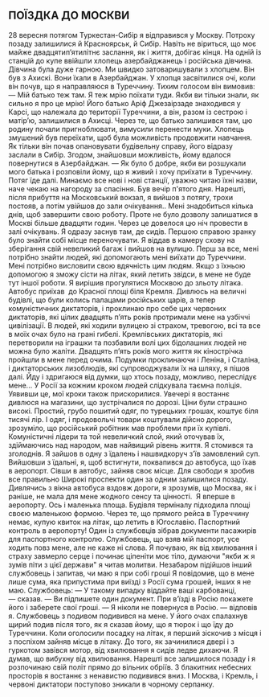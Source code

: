 ## ПОЇЗДКА ДО МОСКВИ

28 вересня потягом Туркестан-Сибір я відправився у Москву.
Потроху позаду залишилися й Красноярськ, й Сибір.
Навіть не віриться, що моє майже двадцятип’ятилітнє заслання, як і життя, добігає кінця.
На одній із станцій до купе ввійшли хлопець азербайджанець і російська дівчина.
Дівчина була дуже гарною.
Ми швидко затоваришували з хлопцем.
Він був з Ахискі.
Вони їхали в Азербайджан.
У хлопця засвітилися очі, коли він почув, що я направляюся в Туреччину.
Тихим голосом він вимовив:
— Мій батько теж там.
Я теж мрію поїхати туди.
Якби ви тільки знали, як сильно я про це мрію!
Його батько Аріф Джезаірзаде знаходився у Карсі, що належала до території Туреччини, а він, разом із сестрою і матір’ю, залишилися в Ахисці.
Через те, що батько залишився там, цю родину почали пригноблювати, вимусили перенести муки.
Хлопець змушений був переїхати, щоб була можливість продовжити навчання.
Як тільки він почав опановувати будівельну справу, його відразу заслали в Сибір.
Згодом, знайшовши можливість, йому вдалося повернутися в Азербайджан.
— Як було б добре, якби ви розшукали мого батька і розповіли йому, що я живий і хочу приїхати в Туреччину.
Потяг їде далі.
Минаємо все нові і нові станції, уважно читаю їхні назви, наче чекаю на нагороду за спасіння.
Був вечір п'ятого дня.
Нарешті, після прибуття на Московський вокзал, я вийшов з потягу, трохи постояв, а потім увійшов до зали очікування..
Мені знадобиться кілька днів, щоб завершити свою роботу.
Проте не було дозволу залишатися в Москві більше двадцяти годин.
Через це довелося цю ніч провести в залі очікувань.
Я одразу заснув там, де сидів.
Першою справою зранку було знайти собі місце переночувати.
Я віддав в камеру схову на зберігання свій невеликий багаж і вийшов на вулицю.
Перш за все, мені потрібно знайти людей, які допомогають мені виїхати до Туреччини.
Мені потрібно висловити свою вдячність цим людям.
Якщо з їхньою допомогою я зможу сісти на літак, який летить звідси, в мене не буде тут іншої роботи.
Я вирішив прогулятися Москвою до зльоту літака.
Автобус приїхав  до Красної площі біля Кремля.
Дивлюсь на величні будівлі, що були колись палацами російських царів, а тепер комуністичних диктаторів, і проклинаю про себе цих червоних диктаторів, які цілих двадцять п’ять років протримали мене на узбіччі цивілізації.
В людей, які ходили вулицею зі страхом, тревогою, всі та все в моїх очах було на грані гибелі.
Кремлівських диктаторів, які перетворили на іграшки та позбавили волі цих бідолашних людей не можна було жаліти.
Двадцять п’ять років мого життя як кінострічка пройшли в мене перед очима.
Подумки проклинаючи і Леніна, і Сталіна, і диктаторських лизоблюдів, які супроводжували їх на шляху, я пішов далі.
Йду і здригаюся від думки, що хтось позаду, можливо, переслідує мене...
У Росії за кожним кроком людей слідкувала таємна поліція.
Уявивши це, мої кроки також прискорилися.
Увечері я востаннє дивлюся на магазини, що зустрічалися по дорозі.
Ціни були страшно високі.
Простий, грубо пошитий одяг, по турецьких грошах, коштує біля тисячі лір.
І одяг, і продовольчі товари коштували дійсно дорого, зрозуміло, що російський робітник мав проблеми при їх купівлі.
Комуністичні лідери та той невеличкий слой, який оточував їх, здіймаючись над народом, мав найвищий рівень життя.
Я стомився та зголоднів.
Я зайшов в одну з їдалень і нашвидкоруч з’їв замовлений суп.
Вийшовши з їдальні, я, щоб встигнути, поквапився до автобуса, що їхав в аеропорт.
Сівши в автобус, зайняв своє місце.
Для свободи я зробив все правильно
Широкі проспекти один за одним залишилися позаду.
Дивлячись з вікна автобуса вздовж дороги, я зрозумів, що Москва, як і раніше, не мала для мене жодного сенсу та цінності. 
Я вперше в аеропорту.
Ось і маленька площа.
Будівля терміналу підходила площі своєю маленькою формою.
Через те, що прямого рейса в Туреччину немає, купую квиток на літак, що летить в Югославію.
Паспортний контроль в аеропорту!
Один із службовців зібрав документи пасажирів для паспортного контролю.
Службовець, що взяв мій паспорт, усе ходить повз мене, але не каже ні слова.
Я почуваю, як від хвилювання і страху завмерло серце і починає ціпеніти моє тіло, думаючи "якби ж я зумів піти з цієї держави" я читав молитви.
Незабаром підійшов інший службовець і запитав, чи маю я при собі гроші
Я повідомив, що в мене лише сума, яка припустима при виїзді з Росії сума грошей, інших я не маю.
Службовець:
— У такому випадку віддайте ваші карбованці, — сказав.
— Ви підпишете один документ.
При в’їзді в Росію покажете його і заберете свої гроші.
— Я ніколи не повернуся в Росію. — відповів я.
Службовець з подивом подивився на мене.
У його очах спалахнув щирий подив після того, як я сказав йому, що я тюрок і що їду до Туреччини.
Коли оголосили посадку на літак, я перший зіскочив з місця і з поспіхом зайняв місце в літаку.
До того, як зачинилися двері і з гуркотом завівся мотор, від хвилювання я сидів ледве дихаючи.
Я думав, що вибухну від хвилювання.
Нарешті все залишилося позаду і я розпочинаю свій політ прямо до вільних обріїв.
З блакитних небесних просторів я востаннє з ненавистю подивився вниз.
І Москва, і Кремль, і червоні диктатори поступово зникали в чорному серпанку.

